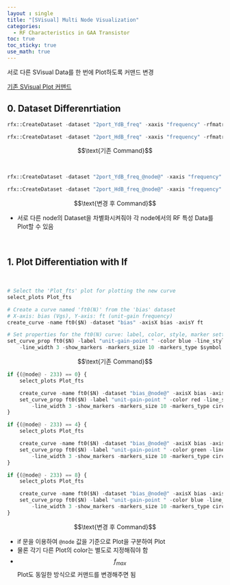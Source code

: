 ```yaml
---
layout : single
title: "[SVisual] Multi Node Visualization"
categories: 
  - RF Characteristics in GAA Transistor
toc: true
toc_sticky: true
use_math: true
---
```


서로 다른 SVisual Data를 한 번에 Plot하도록 커맨드 변경   

[기존 SVisual Plot 커맨드](https://miniharu22.github.io/rf%20characteristics%20in%20gaa%20transistor/05/)  

## 0. Dataset Differenrtiation

```python
rfx::CreateDataset -dataset "2port_YdB_freq" -xaxis "frequency" -rfmatrix "Y" 

rfx::CreateDataset -dataset "2port_HdB_freq" -xaxis "frequency" -rfmatrix "H" -dB 20
```
<div align="center">
    $$\text{기존 Command}$$
</div>

&nbsp;

```python
rfx::CreateDataset -dataset "2port_YdB_freq_@node@" -xaxis "frequency" -rfmatrix "Y" 

rfx::CreateDataset -dataset "2port_HdB_freq_@node@" -xaxis "frequency" -rfmatrix "H" -dB 20
```
<div align="center">
    $$\text{변경 후 Command}$$
</div>

- 서로 다른 node의 Dataset을 차별화시켜줘야 각 node에서의 RF 특성 Data를 Plot할 수 있음  

&nbsp;

## 1. Plot Differentiation with If

&nbsp;

```python
# Select the 'Plot_fts' plot for plotting the new curve
select_plots Plot_fts

# Create a curve named 'ft0(N)' from the 'bias' dataset
# X-axis: bias (Vgs), Y-axis: ft (unit-gain frequency)
create_curve -name ft0($N) -dataset "bias" -axisX bias -axisY ft

# Set properties for the ft0(N) curve: label, color, style, marker settings
set_curve_prop ft0($N) -label "unit-gain-point " -color blue -line_style solid \
    -line_width 3 -show_markers -markers_size 10 -markers_type $symbol
```

<div align="center">
    $$\text{기존 Command}$$
</div>

```python
if {(@node@ - 233) == 0} {
    select_plots Plot_fts

    create_curve -name ft0($N) -dataset "bias_@node@" -axisX bias -axisY ft
    set_curve_prop ft0($N) -label "unit-gain-point " -color red -line_style solid \
        -line_width 3 -show_markers -markers_size 10 -markers_type circle
}

if {(@node@ - 233) == 4} {
    select_plots Plot_fts

    create_curve -name ft0($N) -dataset "bias_@node@" -axisX bias -axisY ft
    set_curve_prop ft0($N) -label "unit-gain-point " -color green -line_style solid \
        -line_width 3 -show_markers -markers_size 10 -markers_type circle
}

if {(@node@ - 233) == 8} {
    select_plots Plot_fts

    create_curve -name ft0($N) -dataset "bias_@node@" -axisX bias -axisY ft
    set_curve_prop ft0($N) -label "unit-gain-point " -color blue -line_style solid \
        -line_width 3 -show_markers -markers_size 10 -markers_type circle
}
```

<div align="center">
    $$\text{변경 후 Command}$$
</div>

- if 문을 이용하여 `@node` 값을 기준으로 Plot을 구분하여 Plot  
- 물론 각기 다른 Plot의 color는 별도로 지정해줘야 함  
- $$f_{max}$$ Plot도 동일한 방식으로 커맨드를 변경해주면 됨  

&nbsp;